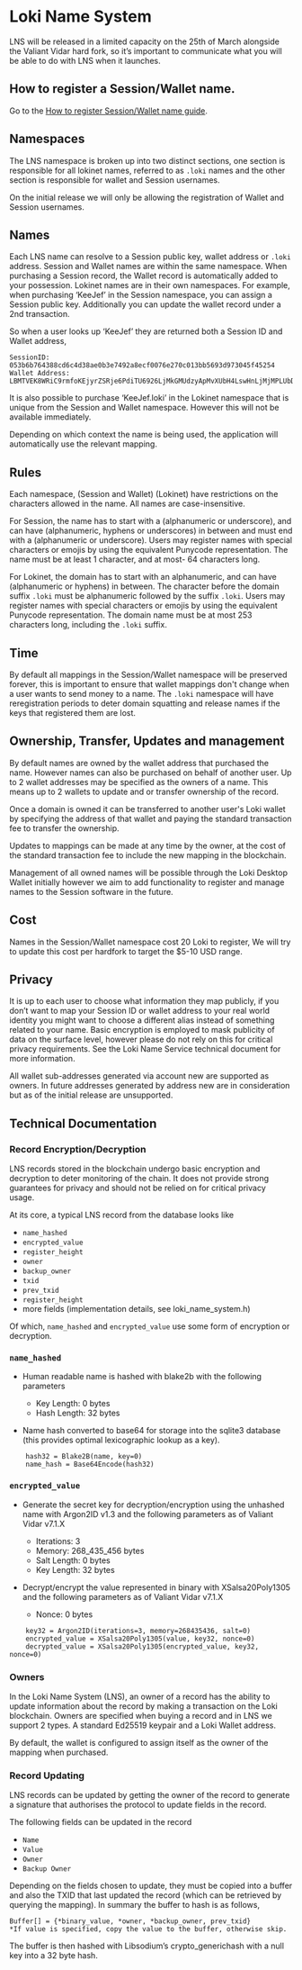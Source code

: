 # Loki Name System
LNS will be released in a limited capacity on the 25th of March alongside the Valiant Vidar hard fork, so it’s important to communicate what you will be able to do with LNS when it launches. 

## How to register a Session/Wallet name.

Go to the [How to register Session/Wallet name guide](../HowToRegisterSessionNames/).


## Namespaces
The LNS namespace is broken up into two distinct sections, one section is responsible for all lokinet names, referred to as `.loki` names and the other section is responsible for wallet and Session usernames. 

On the initial release we will only be allowing the registration of Wallet and Session usernames.

## Names
Each LNS name can resolve to a Session public key, wallet address or `.loki` address. Session and Wallet names are within the same namespace. When purchasing a Session record, the Wallet record is automatically added to your possession. Lokinet names are in their own namespaces. For example, when purchasing ‘KeeJef’ in the Session namespace, you can assign a Session public key. Additionally you can update the wallet record under a 2nd transaction.

So when a user looks up ‘KeeJef’ they are returned both a Session ID and Wallet address, 
```
SessionID: 053b6b764388cd6c4d38ae0b3e7492a8ecf0076e270c013bb5693d973045f45254 
Wallet Address: LBMTVEK8WRiC9rmfoKEjyrZSRje6PdiTU6926LjMkGMUdzyApMvXUbH4LswHnLjMjMPLUbDKiL3RCRQe5XFiobWb8jQrApR
```

It is also possible to purchase ‘KeeJef.loki’ in the Lokinet namespace that is unique from the Session and Wallet namespace. However this will not be available immediately.

Depending on which context the name is being used, the application will automatically use the relevant mapping. 

## Rules
Each namespace, (Session and Wallet) (Lokinet) have restrictions on the characters allowed in the name. All names are case-insensitive.

For Session, the name has to start with a (alphanumeric or underscore), and can have (alphanumeric, hyphens or underscores) in between and must end with a (alphanumeric or underscore). Users may register names with special characters or emojis by using the equivalent Punycode representation. The name must be at least 1 character, and at most- 64 characters long.

For Lokinet, the domain has to start with an alphanumeric, and can have (alphanumeric or hyphens) in between. The character before the domain suffix <char>`.loki` must be alphanumeric followed by the suffix `.loki`. Users may register names with special characters or emojis by using the equivalent Punycode representation. The domain name must be at most 253 characters long, including the `.loki` suffix.

## Time 
By default all mappings in the Session/Wallet namespace will be preserved forever, this is important to ensure that wallet mappings don't change when a user wants to send money to a name. The `.loki` namespace will have reregistration periods to deter domain squatting and release names if the keys that registered them are lost.

## Ownership, Transfer, Updates and management
By default names are owned by the wallet address that purchased the name. However names can also be purchased on behalf of another user. Up to 2 wallet addresses may be specified as the owners of a name. This means up to 2 wallets to update and or transfer ownership of the record.

Once a domain is owned it can be transferred to another user's Loki wallet by specifying the address of that wallet and paying the standard transaction fee to transfer the ownership. 

Updates to mappings can be made at any time by the owner, at the cost of the standard transaction fee to include the new mapping in the blockchain.

Management of all owned names will be possible through the Loki Desktop Wallet initially however we aim to add functionality to register and manage names to the Session software in the future. 

## Cost
Names in the Session/Wallet namespace cost 20 Loki to register, We will try to update this cost per hardfork to target the $5-10 USD range.

## Privacy
It is up to each user to choose what information they map publicly, if you don’t want to map your Session ID or wallet address to your real world identity you might want to choose a different alias instead of something related to your name. Basic encryption is employed to mask publicity of data on the surface level, however please do not rely on this for critical privacy requirements. See the Loki Name Service technical document for more information.

All wallet sub-addresses generated via account new are supported as owners. In future addresses generated by address new are in consideration but as of the initial release are unsupported.

## Technical Documentation
### Record Encryption/Decryption
LNS records stored in the blockchain undergo basic encryption and decryption to deter monitoring of the chain. It does not provide strong guarantees for privacy and should not be relied on for critical privacy usage.

At its core, a typical LNS record from the database looks like

- `name_hashed`
- `encrypted_value`
- `register_height`
- `owner`
- `backup_owner`
- `txid`
- `prev_txid`
- `register_height`
- more fields (implementation details, see loki_name_system.h)

Of which, `name_hashed` and `encrypted_value` use some form of encryption or decryption.

### `name_hashed`

- Human readable name is hashed with blake2b with the following parameters
    - Key Length: 0 bytes
    - Hash Length: 32 bytes

- Name hash converted to base64 for storage into the sqlite3 database (this provides optimal lexicographic lookup as a key).

```
    hash32 = Blake2B(name, key=0)
    name_hash = Base64Encode(hash32)
```

### `encrypted_value`
- Generate the secret key for decryption/encryption using the unhashed name with Argon2ID v1.3 and the following parameters as of Valiant Vidar v7.1.X
    - Iterations: 3
    - Memory: 268\_435\_456 bytes
    - Salt Length: 0 bytes
    - Key Length: 32 bytes

- Decrypt/encrypt the value represented in binary with XSalsa20Poly1305 and the following parameters as of Valiant Vidar v7.1.X
    - Nonce: 0 bytes

```
    key32 = Argon2ID(iterations=3, memory=268435436, salt=0)
    encrypted_value = XSalsa20Poly1305(value, key32, nonce=0)
    decrypted_value = XSalsa20Poly1305(encrypted_value, key32, nonce=0)
```

### Owners
In the Loki Name System (LNS), an owner of a record has the ability to update information about the record by making a transaction on the Loki blockchain. Owners are specified when buying a record and in LNS we support 2 types. A standard Ed25519 keypair and a Loki Wallet address.

By default, the wallet is configured to assign itself as the owner of the mapping when purchased.

### Record Updating
LNS records can be updated by getting the owner of the record to generate a signature that authorises the protocol to update fields in the record.

The following fields can be updated in the record

- `Name`
- `Value`
- `Owner`
- `Backup Owner`

Depending on the fields chosen to update, they must be copied into a buffer and also the TXID that last updated the record (which can be retrieved by querying the mapping). In summary the buffer to hash is as follows,

```
Buffer[] = {*binary_value, *owner, *backup_owner, prev_txid}
*If value is specified, copy the value to the buffer, otherwise skip.
```

The buffer is then hashed with Libsodium’s crypto_generichash with a null key into a 32 byte hash.


